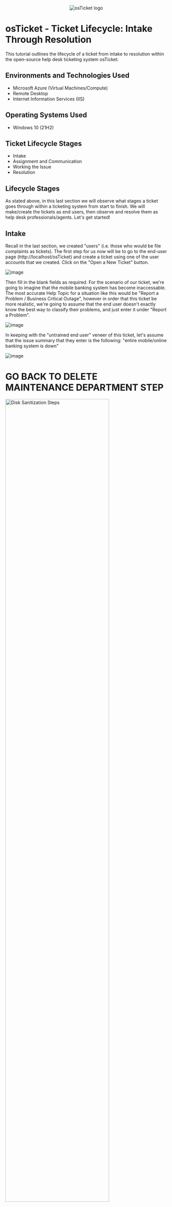 <p align="center">
<img src="https://i.imgur.com/Clzj7Xs.png" alt="osTicket logo"/>
</p>

<h1>osTicket - Ticket Lifecycle: Intake Through Resolution</h1>
This tutorial outlines the lifecycle of a ticket from intake to resolution within the open-source help desk ticketing system osTicket.<br />



<h2>Environments and Technologies Used</h2>

- Microsoft Azure (Virtual Machines/Compute)
- Remote Desktop
- Internet Information Services (IIS)

<h2>Operating Systems Used </h2>

- Windows 10</b> (21H2)

<h2>Ticket Lifecycle Stages</h2>

- Intake
- Assignment and Communication
- Working the Issue
- Resolution

<h2>Lifecycle Stages</h2>

As stated above, in this last section we will observe what stages a ticket goes through within a ticketing system from start to finish. We will make/create the tickets as end users, then observe and resolve them as help desk professionals/agents. Let's get started!


## Intake

Recall in the last section, we created "users" (i.e. those who would be file complaints as tickets). The first step for us now will be to go to the end-user page (http://localhost/osTicket) and create a ticket using one of the user accounts that we created. Click on the "Open a New Ticket" button.

![image](https://github.com/user-attachments/assets/63df822f-a684-45f5-a881-37dc933d7d20)

Then fill in the blank fields as required. For the scenario of our ticket, we're going to imagine that the mobile banking system has become inaccessable. The most accurate Help Topic for a situation like this would be "Report a Problem / Business Critical Outage", however in order that this ticket be more realistic, we're going to assume that the end user doesn't exactly know the best way to classify their problems, and just enter it under "Report a Problem".

![image](https://github.com/user-attachments/assets/c4a4d3e7-48b5-4224-9401-c64fd409ffd0)

In keeping with the "untrained end user" veneer of this ticket, let's assume that the issue summary that they enter is the following:
    "entire mobile/online banking system is down"


![image](https://github.com/user-attachments/assets/1f791c97-cdce-4334-b7be-156524551bec)


# GO BACK TO DELETE MAINTENANCE DEPARTMENT STEP


<p>
<img src="https://i.imgur.com/DJmEXEB.png" height="80%" width="80%" alt="Disk Sanitization Steps"/>
</p>
<p>
Lorem ipsum dolor sit amet, consectetur adipiscing elit, sed do eiusmod tempor incididunt ut labore et dolore magna aliqua. Ut enim ad minim veniam, quis nostrud exercitation ullamco laboris nisi ut aliquip ex ea commodo consequat. Duis aute irure dolor in reprehenderit in voluptate velit esse cillum dolore eu fugiat nulla pariatur.
</p>
<br />

<p>
<img src="https://i.imgur.com/DJmEXEB.png" height="80%" width="80%" alt="Disk Sanitization Steps"/>
</p>
<p>
Lorem ipsum dolor sit amet, consectetur adipiscing elit, sed do eiusmod tempor incididunt ut labore et dolore magna aliqua. Ut enim ad minim veniam, quis nostrud exercitation ullamco laboris nisi ut aliquip ex ea commodo consequat. Duis aute irure dolor in reprehenderit in voluptate velit esse cillum dolore eu fugiat nulla pariatur.
</p>
<br />

<p>
<img src="https://i.imgur.com/DJmEXEB.png" height="80%" width="80%" alt="Disk Sanitization Steps"/>
</p>
<p>
Lorem ipsum dolor sit amet, consectetur adipiscing elit, sed do eiusmod tempor incididunt ut labore et dolore magna aliqua. Ut enim ad minim veniam, quis nostrud exercitation ullamco laboris nisi ut aliquip ex ea commodo consequat. Duis aute irure dolor in reprehenderit in voluptate velit esse cillum dolore eu fugiat nulla pariatur.
</p>
<br />

